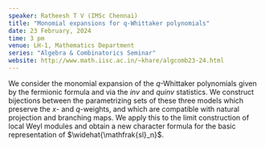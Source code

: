 ```yaml
---
speaker: Ratheesh T V (IMSc Chennai)
title: "Monomial expansions for q-Whittaker polynomials"
date: 23 February, 2024
time: 3 pm
venue: LH-1, Mathematics Department
series: "Algebra & Combinatorics Seminar"
website: http://www.math.iisc.ac.in/~khare/algcomb23-24.html
---
```


We consider the monomial expansion of the $q$-Whittaker polynomials
given by the fermionic formula and via the _inv_ and _quinv_
statistics. We construct bijections between the parametrizing sets of
these three models which preserve the $x$- and $q$-weights, and which
are compatible with natural projection and branching maps. We apply
this to the limit construction of local Weyl modules and obtain a new
character formula for the basic representation of
$\widehat{\mathfrak{sl}_n}$.

